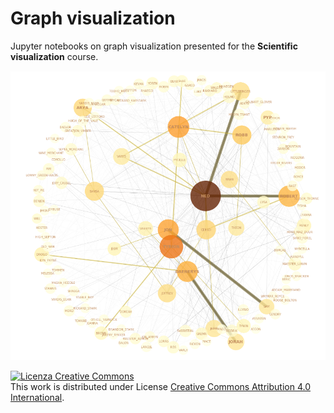 # Graph visualization

Jupyter notebooks on graph visualization presented for the **Scientific visualization** course.


![alt text](https://github.com/gregcs/graphviz/blob/main/images/got.PNG)


<a rel="license" href="http://creativecommons.org/licenses/by/4.0/"><img alt="Licenza Creative Commons" style="border-width:0" src="https://i.creativecommons.org/l/by/4.0/88x31.png" /></a><br />
This work is distributed under License <a rel="license" href="http://creativecommons.org/licenses/by/4.0/">Creative Commons Attribution 4.0 International</a>.
